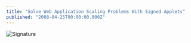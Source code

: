 ```yaml
---
title: "Solve Web Application Scaling Problems With Signed Applets"
published: "2008-04-25T00:00:00.000Z"
---
```


![Signature](/images/posts/20080425/signature.png "Signature")
